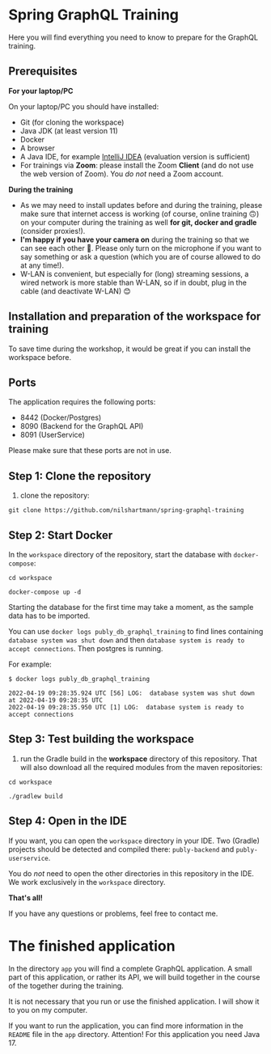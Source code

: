 # Spring GraphQL Training

Here you will find everything you need to know to prepare for the GraphQL training.

## Prerequisites

**For your laptop/PC**

On your laptop/PC you should have installed:

- Git (for cloning the workspace)
- Java JDK (at least version 11)
- Docker
- A browser
- A Java IDE, for example [IntelliJ IDEA](https://www.jetbrains.com/idea/download/) (evaluation version is sufficient)
- For trainings via **Zoom**: please install the Zoom **Client** (and do not use the web version of Zoom). You _do not_ need a Zoom account.

**During the training**

- As we may need to install updates before and during the training, please make sure that internet access is working (of course, online training 🙃) on your computer during the training as well **for git, docker and gradle** (consider proxies!).
- **I'm happy if you have your camera on** during the training so that we can see each other 🎥. Please only turn on the microphone if you want to say something or ask a question (which you are of course allowed to do at any time!).
- W-LAN is convenient, but especially for (long) streaming sessions, a wired network is more stable than W-LAN, so if in doubt, plug in the cable (and deactivate W-LAN) 😊

## Installation and preparation of the workspace for training

To save time during the workshop, it would be great if you can install the workspace before.

## Ports

The application requires the following ports:

- 8442 (Docker/Postgres)
- 8090 (Backend for the GraphQL API)
- 8091 (UserService)

Please make sure that these ports are not in use.

## Step 1: Clone the repository

1. clone the repository:

```
git clone https://github.com/nilshartmann/spring-graphql-training
```

## Step 2: Start Docker

In the `workspace` directory of the repository, start the database with `docker-compose`:

```
cd workspace

docker-compose up -d
```

Starting the database for the first time may take a moment, as the sample data has to be imported.

You can use `docker logs publy_db_graphql_training` to find lines containing `database system was shut down`
and then `database system is ready to accept connections`. Then postgres is running.

For example:

```shell
$ docker logs publy_db_graphql_training

2022-04-19 09:28:35.924 UTC [56] LOG:  database system was shut down at 2022-04-19 09:28:35 UTC
2022-04-19 09:28:35.950 UTC [1] LOG:  database system is ready to accept connections
```

## Step 3: Test building the workspace

1. run the Gradle build in the **workspace** directory of this repository. That will also download all the required modules from the maven repositories:

```
cd workspace

./gradlew build
```

## Step 4: Open in the IDE

If you want, you can open the `workspace` directory in your IDE. Two (Gradle) projects should be detected and compiled there: `publy-backend` and `publy-userservice`.

You do _not_ need to open the other directories in this repository in the IDE. We work exclusively in the `workspace` directory.

**That's all!**

If you have any questions or problems, feel free to contact me.

# The finished application

In the directory `app` you will find a complete GraphQL application. A small part of this application, or rather its API, we will build together in the course of the
together during the training.

It is not necessary that you run or use the finished application. I will show it to you on my computer.

If you want to run the application, you can find more information in the `README` file in the `app` directory. Attention! For this application you need Java 17.
